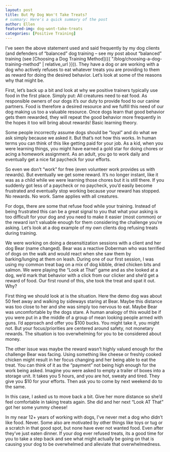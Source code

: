 ```yaml
---
layout: post
title: But My Dog Won't Take Treats?
# summary: Here's a quick summary of the post
author: Ellen
featured-img: dog-wont-take-treats
categories: [Positive Training]
---
```


I’ve seen the above statement used and said frequently by my dog clients (and defenders of “balanced” dog training – see my post about “balanced” training (see [Choosing a Dog Training Method]({{ "/blog/choosing-a-dog-training-method" | relative_url }})). They have a dog or are working with a dog who actively refuses to eat whatever treats you are providing to them as reward for doing the desired behavior. Let’s look at some of the reasons why that might be.

First, let’s back up a bit and look at why we positive trainers typically use food in the first place. Simply put: All creatures need to eat food. As responsible owners of our dogs it’s our duty to provide food to our canine partners. Food is therefore a desired resource and we fulfill this need of our dog making us too a valuable resource. Once dogs learn that good behavior gets them rewarded, they will repeat the good behavior more frequently in the hopes it too will bring about rewards! Basic learning theory.

Some people incorrectly assume dogs should be “loyal” and do what we ask simply because we asked it. But that’s not how this works. In human terms you can think of this like getting paid for your job. As a kid, when you were learning things, you might have earned a gold star for doing chores or acing a homework assignment. As an adult, you go to work daily and eventually get a nice fat paycheck for your efforts.

So even we don’t “work” for free (even volunteer work provides us with rewards). But eventually we get some reward. It’s no longer instant, like it was as a child while we were learning those chores but it is still there. If you suddenly got less of a paycheck or no paycheck, you’d easily become frustrated and eventually stop working because your reward has stopped. No rewards. No work. Same applies with all creatures.

For dogs, there are some that refuse food while your training. Instead of being frustrated this can be a great signal to you that what your asking is too difficult for your dog and you need to make it easier (most common) or the reward isn’t valuable enough for them considering the challenge you’re asking. Let’s look at a dog example of my own clients dog refusing treats during training.

We were working on doing a desensitization sessions with a client and her dog Bear (name changed). Bear was a reactive Doberman who was terrified of dogs on the walk and would react when she saw them by barking/lunging at them on leash. During one of our first session, I was using my common treat bag on a mix of dog kibble, dried chicken bits and salmon. We were playing the “Look at That” game and as she looked at a dog, we’d mark that behavior with a click from our clicker and she’d get a reward of food. Our first round of this, she took the treat and spat it out. Why?

First thing we should look at is the situation. Here the demo dog was about 50 feet away and walking by sideways staring at Bear. Maybe this distance was too close to her and she was simply too nervous to eat. Maybe Bear was uncomfortable by the dogs stare. A human analogy of this would be if you were put in a the middle of a group of mean looking people armed with guns. I’d approach and offer you $100 bucks. You might take it, you might not. But your focus/priorities are centered around safety, not monetary rewards. The situation is too overwhelming for you to be considered about money.

The other issue was maybe the reward wasn’t highly valued enough for the challenge Bear was facing. Using something like cheese or freshly cooked chicken might result in her focus changing and her being able to eat the treat. You can think of it as the “payment” not being high enough for the work being asked. Imagine you were asked to empty a trailer of boxes into a storage unit. It takes you 5 hours, and you are hot, sweaty and tired. They give you $10 for your efforts. Then ask you to come by next weekend do to the same.

In this case, I asked us to move back a bit. Give her more distance so she’d feel comfortable in taking treats again. She did and her next “Look AT That” got her some yummy cheese!

In my near 12+ years of working with dogs, I’ve never met a dog who didn’t like food. Never. Some also are motivated by other things like toys or tug or a scratch in that good spot, but none have ever not wanted food. Even after they’ve just eaten dinner. If your dog ever refused treats, its a good time for you to take a step back and see what might actually be going on that is causing your dog to be overwhelmed and alleviate that overwhelmedness.